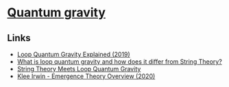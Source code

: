 # [Quantum gravity](https://en.wikipedia.org/wiki/Quantum_gravity)

## Links

- [Loop Quantum Gravity Explained (2019)](https://www.youtube.com/watch?v=L2suMPiuog4)
- [What is loop quantum gravity and how does it differ from String Theory?](https://www.reddit.com/r/askscience/comments/53ga4v/what_is_loop_quantum_gravity_and_how_does_it/)
- [String Theory Meets Loop Quantum Gravity](https://www.quantamagazine.org/string-theory-meets-loop-quantum-gravity-20160112)
- [Klee Irwin - Emergence Theory Overview (2020)](https://www.youtube.com/watch?v=xWEErQ_LNXY)
